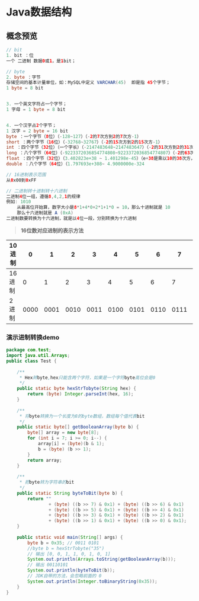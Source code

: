 # Java数据结构

## 概念预览

```java
// bit
1. bit ：位
一个 二进制 数据0或1，是1bit；

// byte
2. byte ：字节
存储空间的基本计量单位，如：MySQL中定义 VARCHAR(45)  即是指 45个字节；
1 byte = 8 bit


3. 一个英文字符占一个字节；
1 字母 = 1 byte = 8 bit


4. 一个汉字占2个字节；
1 汉字 = 2 byte = 16 bit
byte ：一个字节（8位）（-128~127）（-2的7次方到2的7次方-1）
short ：两个字节（16位）（-32768~32767）（-2的15次方到2的15次方-1）
int ：四个字节（32位）（一个字长）（-2147483648~2147483647）（-2的31次方到2的31次方-1）
long ：八个字节（64位）（-9223372036854774808~9223372036854774807）（-2的63次方到2的63次方-1）
float ：四个字节（32位）（3.402823e+38 ~ 1.401298e-45）（e+38是乘以10的38次方，e-45是乘以10的负45次方）
double ：八个字节（64位）（1.797693e+308~ 4.9000000e-324
```

```java
// 16进制表示范围
从0x00到0xFF

// 二进制转十进制转十六进制
二进制4位一组，遵循8,4,2,1的规律
例如: 1010
    从最高位开始算，数字大小是8*1+4*0+2*1+1*0 = 10，那么十进制就是 10
    那么十六进制就是 A (0xA)
二进制数要转换为十六进制，就是以4位一段，分别转换为十六进制

```

> **16位数对应进制的表示方法**

| 10进制 | 0    | 1    | 2    | 3    | 4    | 5    | 6    | 7    | 8    | 9    | 10   | 11   | 12   | 13   | 14   | 15   |
| ------ | ---- | ---- | ---- | ---- | ---- | ---- | ---- | ---- | ---- | ---- | ---- | ---- | ---- | ---- | ---- | ---- |
| 16进制 | 0    | 1    | 2    | 3    | 4    | 5    | 6    | 7    | 8    | 9    | A    | B    | C    | D    | E    | F    |
| 2进制  | 0000 | 0001 | 0010 | 0011 | 0100 | 0101 | 0110 | 0111 | 1000 | 1001 | 1010 | 1011 | 1100 | 1101 | 1110 | 1111 |

### 演示进制转换demo

```java
package com.test;  
import java.util.Arrays;  
public class Test { 
 
    /**
     * Hex转byte,hex只能含两个字符，如果是一个字符byte高位会是0
     */
    public static byte hexStrTobyte(String hex) {
        return (byte) Integer.parseInt(hex, 16);
    }
 
    /** 
     * 将byte转换为一个长度为8的byte数组，数组每个值代表bit 
     */  
    public static byte[] getBooleanArray(byte b) {  
        byte[] array = new byte[8];  
        for (int i = 7; i >= 0; i--) {  
            array[i] = (byte)(b & 1);  
            b = (byte) (b >> 1);  
        }  
        return array;  
    }
  
    /** 
     * 把byte转为字符串的bit 
     */  
    public static String byteToBit(byte b) {  
        return ""  
                + (byte) ((b >> 7) & 0x1) + (byte) ((b >> 6) & 0x1)  
                + (byte) ((b >> 5) & 0x1) + (byte) ((b >> 4) & 0x1)  
                + (byte) ((b >> 3) & 0x1) + (byte) ((b >> 2) & 0x1)  
                + (byte) ((b >> 1) & 0x1) + (byte) ((b >> 0) & 0x1);  
    }
  
    public static void main(String[] args) {  
        byte b = 0x35; // 0011 0101  
        //byte b = hexStrTobyte("35")
        // 输出 [0, 0, 1, 1, 0, 1, 0, 1]  
        System.out.println(Arrays.toString(getBooleanArray(b)));  
        // 输出 00110101  
        System.out.println(byteToBit(b));  
        // JDK自带的方法，会忽略前面的 0  
        System.out.println(Integer.toBinaryString(0x35));  
    }  
}  
```

